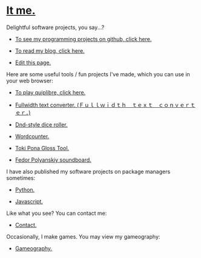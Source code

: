 # [It me.](https://wyattscarpenter.github.io)

Delightful software projects, you say...?

* [To see my programming projects on github, click here.](https://github.com/wyattscarpenter/)

* [To read my blog, click here.](https://wyattscarpenter.github.io/blog)

* [Edit this page.](https://github.com/wyattscarpenter/wyattscarpenter.github.io)

Here are some useful tools / fun projects I've made, which you can use in your web browser:

* [To play quiplibre, click here.](https://wyattscarpenter.github.io/quiplibre)

* [Fullwidth text converter. (Ｆｕｌｌｗｉｄｔｈ　ｔｅｘｔ　ｃｏｎｖｅｒｔｅｒ．)](https://wyattscarpenter.github.io/fullwidth/)

* [Dnd-style dice roller.](https://wyattscarpenter.github.io/nicedice/)

* [Wordcounter.](https://wyattscarpenter.github.io/wordcounter)

* [Toki Pona Gloss Tool.](https://wyattscarpenter.github.io/toki-pona-gloss-tool)

* [Fedor Polyanskiy soundboard.](https://wyattscarpenter.github.io/fedboard)

I have also published my software projects on package managers sometimes:

* [Python.](https://pypi.org/user/wyattscarpenter/)

* [Javascript.](https://www.npmjs.com/~wyattscarpenter)

Like what you see? You can contact me:

* [Contact.](contact.md)

Occasionally, I make games. You may view my gameography:

* [Gameography.](gameography.md)

<link rel="stylesheet" type="text/css" href="/style.css" /> <!-- This line is merely to style the page correctly in systems that respect such styling; it has no semantic meaning otherwise. -->
